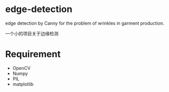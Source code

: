 # edge-detection
edge detection by Canny for the problem of wrinkles in garment production.

一个小的项目关于边缘检测

# Requirement
* OpenCV
* Numpy
* PIL
* matplotlib
